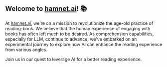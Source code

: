 ## **Welcome to [hamnet.ai](http://hamnet.ai)! 📚**

At [hamnet.ai](https://hamnet.ai), we're on a mission to revolutionize the age-old practice of reading-book. We believe that the human experience of engaging with books has often left much to be desired. As comprehension capabilities, especially for LLM, continue to advance, we've embarked on an experimental journey to explore how AI can enhance the reading experience from various angles.

Join us in our quest to leverage AI for a better reading experience.
